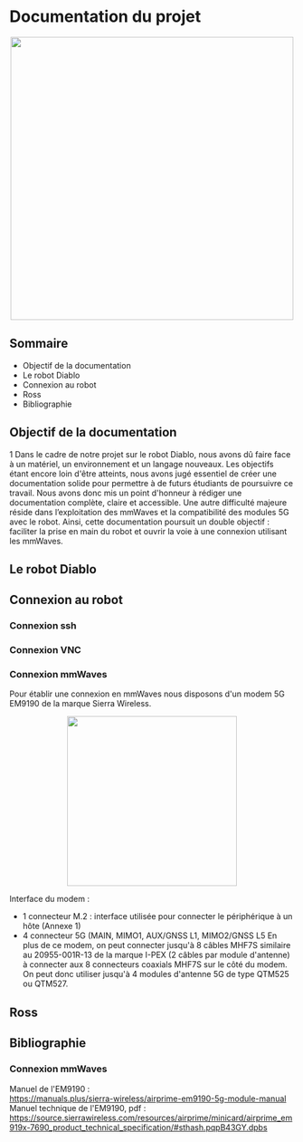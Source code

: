 # **Documentation du projet**

<p align="center">
  <img src="https://imgs.search.brave.com/zpZtoP-RhwrMHvearnpxKDSDop-nwRMeGeWOg9V80RM/rs:fit:860:0:0:0/g:ce/aHR0cHM6Ly9tbGZr/M2N2NXl2bnguaS5v/cHRpbW9sZS5jb20v/Y2I6Ym4tYi4yZmUy/MS93OjEyMDEvaDo2/MjcvcTptYXV0by9m/OmJlc3QvaHR0cHM6/Ly93d3cubmluamFv/bmUuY29tL3dwLWNv/bnRlbnQvdXBsb2Fk/cy8yMDI0LzEyL0hv/dy10by1FbmFibGUt/b3ItRGlzYWJsZS1G/aWxlLUhpc3Rvcnkt/aW4tV2luZG93cy0x/MS5wbmc" width="500">
</p>

## **Sommaire**
- Objectif de la documentation
- Le robot Diablo
- Connexion au robot
- Ross
- Bibliographie

## **Objectif de la documentation**

<p align="left">1
  Dans le cadre de notre projet sur le robot Diablo, nous avons dû faire face à un matériel, un environnement et un langage nouveaux. Les objectifs étant encore loin d'être atteints, 
  nous avons jugé essentiel de créer une documentation solide pour permettre à de futurs étudiants de poursuivre ce travail. Nous avons donc mis un point d'honneur à rédiger une 
  documentation complète, claire et accessible. Une autre difficulté majeure réside dans l’exploitation des mmWaves et la compatibilité des modules 5G avec le robot. Ainsi, cette 
  documentation poursuit un double objectif : faciliter la prise en main du robot et ouvrir la voie à une connexion utilisant les mmWaves.
</p>

## **Le robot Diablo**

## **Connexion au robot**

### **Connexion ssh**

### **Connexion VNC**

### **Connexion mmWaves**

<p align="left">
  Pour établir une connexion en mmWaves nous disposons d'un modem 5G EM9190 de la marque Sierra Wireless.
  
  <p align="center">
  <img src="https://imgs.search.brave.com/Md5F8oEZjSophWG4jSvM_w3Zs433iq5DtVdAdncX4xg/rs:fit:860:0:0:0/g:ce/aHR0cHM6Ly9zLmFs/aWNkbi5jb20vQHNj/MDQva2YvSGJmMWQ4/MjE3MDQyZDQ3NDZi/NTc2NWRhMjM5NTdh/MjYwNC5qcGdfNzIw/eDcyMHE1MC5qcGc" width="300">
  </p>

   Interface du modem :
   - 1 connecteur M.2 : interface utilisée pour connecter le périphérique à un hôte (Annexe 1)
   - 4 connecteur 5G (MAIN, MIMO1, AUX/GNSS L1, MIMO2/GNSS L5
  En plus de ce modem, on peut connecter jusqu'à 8 câbles MHF7S similaire au 20955-001R-13 de la marque I-PEX  (2 câbles par module d'antenne) à connecter aux 8 connecteurs coaxials MHF7S sur le côté du modem. On peut donc utiliser jusqu'à 4 modules d'antenne 5G de type QTM525 ou QTM527.
</p>

## **Ross**

## **Bibliographie**

### **Connexion mmWaves**

Manuel de l'EM9190 : \
https://manuals.plus/sierra-wireless/airprime-em9190-5g-module-manual \
Manuel technique de l'EM9190, pdf : \
https://source.sierrawireless.com/resources/airprime/minicard/airprime_em919x-7690_product_technical_specification/#sthash.pqpB43GY.dpbs


